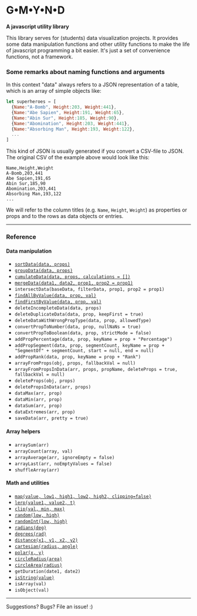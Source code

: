 # G•M•Y•N•D

**A javascript utility library**

This library serves for (students) data visualization projects. It provides some data manipulation functions and other utility functions to make the life of javascript programming a bit easier. It's just a set of convenience functions, not a framework.

### Some remarks about naming functions and arguments

In this context "data" always refers to a JSON representation of a table, which is an array of simple objects like:
```javascript
let superheroes = [ 
  {Name:"A-Bomb", Height:203, Weight:441},
  {Name:"Abe Sapien", Height:191, Weight:65},
  {Name:"Abin Sur", Height:185, Weight:90},
  {Name:"Abomination", Height:203, Weight:441},
  {Name:"Absorbing Man", Height:193, Weight:122},
  ...
]
```
This kind of JSON is usually generated if you convert a CSV-file to JSON. The original CSV of the example above would look like this:
```csv
Name,Height,Weight
A-Bomb,203,441
Abe Sapien,191,65
Abin Sur,185,90
Abomination,203,441
Absorbing Man,193,122
...
```

We will refer to the column titles (e.g. `Name`, `Height`, `Weight`) as properties or props and to the rows as data objects or entries.


---------------------------------
### Reference

#### Data manipulation

- [`sortData(data, props)`](docs/sortData.md)
- [`groupData(data, props)`](docs/groupData.md)
- [`cumulateData(data, props, calculations = [])`](docs/cumulateData.md)
- [`mergeData(data1, data2, prop1, prop2 = prop1)`](docs/mergeData.md)
- `intersectData(baseData, filterData, prop1, prop2 = prop1)`
- [`findAllByValue(data, prop, val)`](docs/findAllByValue.md)
- [`findFirstByValue(data, prop, val)`](docs/findFirstByValue.md)
- `deleteIncompleteData(data, props)`
- `deleteDuplicateData(data, prop, keepFirst = true)`
- `deleteDataWithWrongPropType(data, prop, allowedType)`
- `convertPropToNumber(data, prop, nullNaNs = true)`
- `convertPropToBoolean(data, prop, strictMode = false)`
- `addPropPercentage(data, prop, keyName = prop + "Percentage")`
- `addPropSegment(data, prop, segmentCount, keyName = prop + "SegmentOf" + segmentCount, start = null, end = null)`
- `addPropRank(data, prop, keyName = prop + "Rank")`
- `arrayFromProps(obj, props, fallbackVal = null)`
- `arrayFromPropsInData(arr, props, propName, deleteProps = true, fallbackVal = null)`
- `deleteProps(obj, props)`
- `deletePropsInData(arr, props)`
- `dataMax(arr, prop)`
- `dataMin(arr, prop)`
- `dataSum(arr, prop)`
- `dataExtremes(arr, prop)`
- `saveData(arr, pretty = true)`


#### Array helpers

- `arraySum(arr)`
- `arrayCount(array, val)`
- `arrayAverage(arr, ignoreEmpty = false)`
- `arrayLast(arr, noEmptyValues = false)`
- `shuffleArray(arr)`


#### Math and utilities

- [`map(value, low1, high1, low2, high2, clipping=false)`](docs/map.md)
- [`lerp(value1, value2, t)`](docs/lerp.md)
- [`clip(val, min, max)`](docs/clip.md)
- [`random(low, high)`](docs/random.md)
- [`randomInt(low, high)`](docs/randomInt.md)
- [`radians(deg)`](docs/radians.md)
- [`degrees(rad)`](docs/degrees.md)
- [`distance(x1, y1, x2, y2)`](docs/distance.md)
- [`cartesian(radius, angle)`](docs/cartesian.md)
- [`polar(x, y)`](docs/polar.md)
- [`circleRadius(area)`](docs/circleRadius.md)
- [`circleArea(radius)`](docs/circleArea.md)
- `getDuration(date1, date2)`
- [`isString(value)`](docs/isString.md)
- `isArray(val)`
- `isObject(val)`

---------------------------------
Suggestions? Bugs? File an issue! :)


